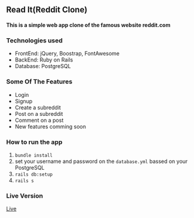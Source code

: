 ## Read It(Reddit Clone)
#### This is a simple web app clone of the famous website reddit.com

### Technologies used
* FrontEnd: jQuery, Boostrap, FontAwesome
* BackEnd: Ruby on Rails
* Database: PostgreSQL


### Some Of The Features
* Login
* Signup
* Create a subreddit
* Post on a subreddit
* Comment on a post
* New features comming soon

### How to run the app
1. `bundle install`
2. set your username and password on the `database.yml` bassed on your PostgreSQL
3. `rails db:setup`
4. `rails s`

### Live Version
[Live](https://justreadit.herokuapp.com/)